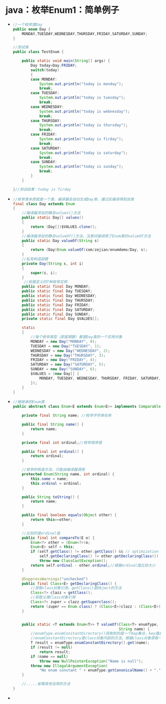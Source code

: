 # java：枚举Enum1：简单例子

* ```java
  //一个枚举类Day
  public enum Day {
      MONDAY,TUESDAY,WEDNESDAY,THURSDAY,FRIDAY,SATURDAY,SUNDAY;
  }
  
  //测试类
  public class TestEnum {
  
      public static void main(String[] args) {
          Day today=Day.FRIDAY;
          switch(today)
          {
          case MONDAY:
              System.out.println("today is monday");
              break;
          case TUESDAY:
              System.out.println("today is tuesday");
              break;
          case WEDNESDAY:
              System.out.println("today is webnesday");
              break;
          case THURSDAY:
              System.out.println("today is thursday");
              break;
          case FRIDAY:
              System.out.println("today is firday");
              break;
          case SATURDAY:
              System.out.println("today is saturday");
              break;
          case SUNDAY:
              System.out.println("today is sunday");
              break;
          }
      }
  
  }//测试结果：today is firday
  ```

* ```java
  //枚举类本质就是一个类，编译器会自动生成Day类，通过反编译得到该类
  final class Day extends Enum
  {
      //编译器添加的静态values()方法
      public static Day[] values()
      {
          return (Day[])$VALUES.clone();
      }
      //编译器添加的静态valueOf()方法，注意间接调用了Enum类的valueOf方法
      public static Day valueOf(String s)
      {
          return (Day)Enum.valueOf(com/zejian/enumdemo/Day, s);
      }
      //私有构造函数
      private Day(String s, int i)
      {
          super(s, i);
      }
       //前面定义的7种枚举实例
      public static final Day MONDAY;
      public static final Day TUESDAY;
      public static final Day WEDNESDAY;
      public static final Day THURSDAY;
      public static final Day FRIDAY;
      public static final Day SATURDAY;
      public static final Day SUNDAY;
      private static final Day $VALUES[];
  
      static 
      {    
          //每个枚举类型（即星期数）都是Day类的一个实例对象
          MONDAY = new Day("MONDAY", 0);
          TUESDAY = new Day("TUESDAY", 1);
          WEDNESDAY = new Day("WEDNESDAY", 2);
          THURSDAY = new Day("THURSDAY", 3);
          FRIDAY = new Day("FRIDAY", 4);
          SATURDAY = new Day("SATURDAY", 5);
          SUNDAY = new Day("SUNDAY", 6);
          $VALUES = (new Day[] {
              MONDAY, TUESDAY, WEDNESDAY, THURSDAY, FRIDAY, SATURDAY, SUNDAY
          });
      }
  }
  ```

* ```java
  //被继承的Enum类
  public abstract class Enum<E extends Enum<E>> implements Comparable<E>, Serializable {
  
      private final String name; //枚举字符串名称
  
      public final String name() {
          return name;
      }
  
      private final int ordinal;//枚举顺序值
  
      public final int ordinal() {
          return ordinal;
      }
  
      //枚举的构造方法，只能由编译器调用
      protected Enum(String name, int ordinal) {
          this.name = name;
          this.ordinal = ordinal;
      }
  
      public String toString() {
          return name;
      }
  
      public final boolean equals(Object other) {
          return this==other;
      }
  
      //比较的是ordinal值
      public final int compareTo(E o) {
          Enum<?> other = (Enum<?>)o;
          Enum<E> self = this;
          if (self.getClass() != other.getClass() && // optimization
              self.getDeclaringClass() != other.getDeclaringClass())
              throw new ClassCastException();
          return self.ordinal - other.ordinal;//根据ordinal值比较大小
      }
  
      @SuppressWarnings("unchecked")
      public final Class<E> getDeclaringClass() {
          //获取class对象引用，getClass()是Object的方法
          Class<?> clazz = getClass();
          //获取父类Class对象引用
          Class<?> zuper = clazz.getSuperclass();
          return (zuper == Enum.class) ? (Class<E>)clazz : (Class<E>)zuper;
      }
  
  
      public static <T extends Enum<T>> T valueOf(Class<T> enumType,
                                                  String name) {
          //enumType.enumConstantDirectory()获取到的是一个map集合，key值就是name，value则是枚举变量值   
          //enumConstantDirectory是class对象内部的方法，根据class对象获取一个map集合的值       
          T result = enumType.enumConstantDirectory().get(name);
          if (result != null)
              return result;
          if (name == null)
              throw new NullPointerException("Name is null");
          throw new IllegalArgumentException(
              "No enum constant " + enumType.getCanonicalName() + "." + name);
      }
  
      //.....省略其他没用的方法
  }
  ```

* 